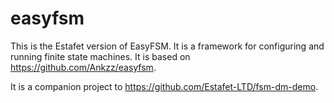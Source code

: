 # easyfsm

This is the Estafet version of EasyFSM. It is a framework for configuring and running finite state machines.
It is based on https://github.com/Ankzz/easyfsm.

It is a companion project to https://github.com/Estafet-LTD/fsm-dm-demo.
